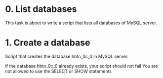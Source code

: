 # 0. List databases

This task is about to write a script that lists all databases of MySQL server. 

# 1. Create a database

Script that creates the database hbtn_0c_0 in MySQL server.

If the database hbtn_0c_0 already exists, your script should not fail
You are not allowed to use the SELECT or SHOW statements
